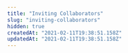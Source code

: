 ```yaml
---
title: "Inviting Collaborators"
slug: "inviting-collaborators"
hidden: true
createdAt: "2021-02-11T19:38:51.158Z"
updatedAt: "2021-02-11T19:38:51.158Z"
---
```

